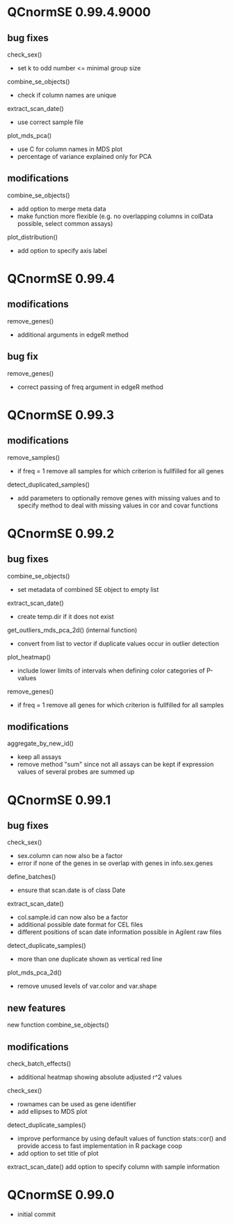 
# QCnormSE 0.99.4.9000

## bug fixes

check_sex()
- set k to odd number <= minimal group size

combine_se_objects()
- check if column names are unique

extract_scan_date()
- use correct sample file

plot_mds_pca()
- use C<no> for column names in MDS plot
- percentage of variance explained only for PCA

## modifications

combine_se_objects()
- add option to merge meta data
- make function more flexible (e.g. no overlapping columns in colData possible, select common assays)

plot_distribution()
- add option to specify axis label


# QCnormSE 0.99.4

## modifications

remove_genes()  
- additional arguments in edgeR method

## bug fix

remove_genes()  
- correct passing of freq argument in edgeR method

# QCnormSE 0.99.3

## modifications

remove_samples()
- if freq = 1 remove all samples for which criterion is fullfilled for all 
genes

detect_duplicated_samples()  
- add parameters to optionally remove genes with missing values and to specify 
method to deal with missing values in cor and covar functions

# QCnormSE 0.99.2

## bug fixes

combine_se_objects()  
- set metadata of combined SE object to empty list 

extract_scan_date()  
- create temp.dir if it does not exist

get_outliers_mds_pca_2d() (internal function)  
- convert from list to vector if duplicate values occur in outlier detection

plot_heatmap()  
- include lower limits of intervals when defining color categories of P-values 

remove_genes()  
- if freq = 1 remove all genes for which criterion is fullfilled for all 
samples

## modifications

aggregate_by_new_id() 
- keep all assays  
- remove method "sum" since not all assays can be kept if expression values of
several probes are summed up

# QCnormSE 0.99.1

## bug fixes

check_sex()
- sex.column can now also be a factor
- error if none of the genes in se overlap with genes in info.sex.genes

define_batches()
- ensure that scan.date is of class Date

extract_scan_date()
- col.sample.id can now also be a factor
- additional possible date format for CEL files
- different positions of scan date information possible in Agilent raw files

detect_duplicate_samples()
- more than one duplicate shown as vertical red line

plot_mds_pca_2d()
- remove unused levels of var.color and var.shape

## new features

new function combine_se_objects()

## modifications

check_batch_effects()
- additional heatmap showing absolute adjusted r^2 values

check_sex()
- rownames can be used as gene identifier
- add ellipses to MDS plot

detect_duplicate_samples()
- improve performance by using default values of function stats::cor() and 
provide access to fast implementation in R package coop
- add option to set title of plot

extract_scan_date()
add option to specify column with sample information


# QCnormSE 0.99.0

- initial commit
